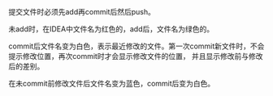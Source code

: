 提交文件时必须先add再commit后然后push。

未add时，在IDEA中文件名为红色的，add后，文件名为绿色的。

commit后文件名变为白色，表示最近修改的文件。第一次commit新文件时，不会提示修改位置，再次commit时才会显示修改文件的位置，
并且显示修改前与修改后的差别。

在未commit前修改文件后文件名变为蓝色，commit后变为白色。